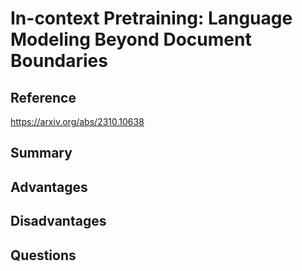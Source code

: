 # In-context Pretraining: Language Modeling Beyond Document Boundaries
## Reference

https://arxiv.org/abs/2310.10638

## Summary

## Advantages

## Disadvantages

## Questions

